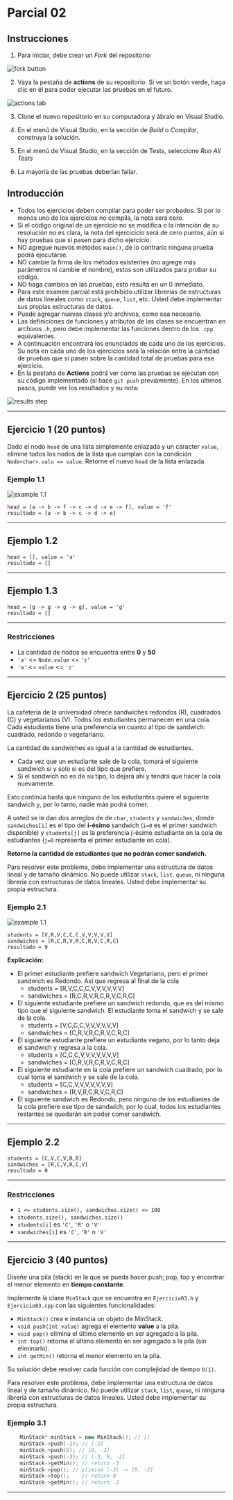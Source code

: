 # Parcial 02

## Instrucciones

1. Para iniciar, debe crear un *Fork* del repositorio:

![fork button](images/fork.png)

2. Vaya la pestaña de **actions** de su repositorio. Si ve un botón verde, haga clic en él para poder ejecutar las pruebas en el futuro.

![actions tab](images/actions.png)

3. Clone el nuevo repositorio en su computadora y ábralo en Visual Studio.

4. En el menú de Visual Studio, en la sección de *Build* o *Compilar*, construya la solución.

5. En el menú de Visual Studio, en la sección de Tests, seleccione *Run All Tests*

6. La mayoría de las pruebas deberían fallar.

## Introducción

- Todos los ejercicios deben compilar para poder ser probados. Si por lo menos uno de los ejercicios no compila, la nota será cero.
- Si el código original de un ejercicio no se modifica o la intención de su resolución no es clara, la nota del ejercicicio será de cero puntos, aún si hay pruebas que sí pasen para dicho ejercicio.
- NO agregue nuevos métodos `main()`, de lo contrario ninguna prueba podrá ejecutarse.
- NO cambie la firma de los métodos existentes (no agrege más parámetros ni cambie el nombre), estos son utilizados para probar su código.
- NO haga cambios en las pruebas, esto resulta en un 0 inmediato.
- Para este examen parcial está prohibido utilizar librerías de estructuras de datos lineales como `stack`, `queue`, `list`, etc. Usted debe implementar sus propias estructuras de datos.
- Puede agregar nuevas clases y/o archivos, como sea necesario.
- Las definiciones de funciones y atributos de las clases se encuentran en archivos `.h`, pero debe implementar las funciones dentro de los `.cpp` equivalentes.
- A continuación encontrará los enunciados de cada uno de los ejercicios. Su nota en cada uno de los ejercicios será la relación entre la cantidad de pruebas que sí pasen sobre la cantidad total de pruebas para ese ejercicio.
- En la pestaña de **Actions** podrá ver como las pruebas se ejecutan con su código implementado (si hace `git push` previamente). En los últimos pasos, puede ver los resultados y su nota:

![results step](images/results.png)
___

## Ejercicio 1 (20 puntos)

Dado el nodo `head` de una lista simplemente enlazada y un caracter `value`, elimine todos los nodos de la lista que cumplan con la condición `Node<char>.valu == value`. Retorne el nuevo `head` de la lista enlazada.

### Ejemplo 1.1

![example 1.1](images/example1_1.jpeg)

    head = [a -> b -> f -> c -> d -> e -> f], value = 'f'
    resultado = [a -> b -> c -> d -> e]

___

## Ejemplo 1.2

    head = [], value = 'a'
    resultado = []
___

## Ejemplo 1.3

    head = [g -> g -> g -> g], value = 'g'
    resultado = []
___

### Restricciones

- La cantidad de nodos se encuentra entre **0** y **50**
- `'a'` <= `Node.value` <= `'z'`
- `'a'` <= `value` <= `'z'`

___

## Ejercicio 2 (25 puntos)

La cafetería de la universidad ofrece sandwiches redondos (R), cuadrados (C) y vegetarianos (V). Todos los estudiantes permanecen en una cola. Cada estudiante tiene una preferencia en cuanto al tipo de sandwich: cuadrado, redondo o vegetariano.

La cantidad de sandwiches es igual a la cantidad de estudiantes.

- Cada vez que un estudiante sale de la cola, tomará el siguiente sandwich si y solo si es del tipo que prefiere.
- Si el sandwich no es de su tipo, lo dejará ahí y tendrá que hacer la cola nuevamente.

Esto continúa hasta que ninguno de los estudiantes quiere el siguiente sandwich y, por lo tanto, nadie más podrá comer.

A usted se le dan dos arreglos de de `char`, `students` y `sandwiches`, donde `sandwiches[i]` es el tipo del **i-ésimo** sandwich (`i=0` es el primer sandwich disponible) y `students[j]` es la preferencia j-ésimo estudiante en la cola de estudiantes (`j=0` representa el primer estudiante en cola).

**Retorne la cantidad de estudiantes que no podrán comer sandwich.**

Para resolver este problema, debe implementar una estructura de datos lineal y de tamaño dinámico. No puede utilizar `stack`, `list`, `queue`, ni ninguna librería con estructuras de datos lineales. Usted debe implementar su propia estructura.

### Ejemplo 2.1

![example 1.1](images/example1_1.jpeg)

    students = [V,R,V,C,C,C,V,V,V,V,V]
    sandwiches = [R,C,R,V,R,C,R,V,C,R,C]
    resultado = 9

**Explicación:**

- El primer estudiante prefiere sandwich Vegetariano, pero el primer sandwich es Redondo. Así que regresa al final de la cola
  - students = [R,V,C,C,C,V,V,V,V,V,V]
  - sandwiches = [R,C,R,V,R,C,R,V,C,R,C]
- El siguiente estudiante prefiere un sandwich redondo, que es del mismo tipo que el siguiente sandwich. El estudiante toma el sandwich y se sale de la cola.
  - students = [V,C,C,C,V,V,V,V,V,V]
  - sandwiches = [C,R,V,R,C,R,V,C,R,C]
- El siguiente estudiante prefiere un estudiante vegano, por lo tanto deja el sandwich y regresa a la cola.
  - students = [C,C,C,V,V,V,V,V,V,V]
  - sandwiches = [C,R,V,R,C,R,V,C,R,C]
- El siguiente estudiante en la cola prefiere un sandwich cuadrado, por lo cual toma el sandwich y se sale de la cola.
  - students = [C,C,V,V,V,V,V,V,V]
  - sandwiches = [R,V,R,C,R,V,C,R,C]
- El siguiente sandwich es Redondo, pero ninguno de los estudiantes de la cola prefiere ese tipo de sandwich, por lo cual, todos los estudiantes restantes se quedarán sin poder comer sandwich.

___

## Ejemplo 2.2

    students = [C,V,C,V,R,R]
    sandwiches = [R,C,V,R,C,V]
    resultado = 0
___

### Restricciones

- `1 <= students.size(), sandwiches.size() <= 100`
- `students.size(), sandwiches.size()`
- `students[i]` es `'C'`, `'R'` o `'V'`
- `sandwiches[i]` es `'C'`, `'R'` o `'V'`

___

## Ejercicio 3 (40 puntos)

Diseñe una pila (stack) en la que se pueda hacer push, pop, top y encontrar el menor elemento en **tiempo constante**.

Implemente la clase `MinStack` que se encuentra en `Ejercicio03.h` y `Ejercicio03.cpp` con las siguientes funcionalidades:

- `MinStack()` crea e instancia un objeto de MinStack.
- `void push(int value)` agrega el elemento **value** a la pila.
- `void pop()` elimina el último elemento en ser agregado a la pila.
- `int top()` retorna el último elemento en ser agregado a la pila (sin eliminarlo).
- `int getMin()` retorna el menor elemento en la pila.

Su solución debe resolver cada función con complejidad de tiempo `O(1)`.

Para resolver este problema, debe implementar una estructura de datos lineal y de tamaño dinámico. No puede utilizar `stack`, `list`, `queue`, ni ninguna librería con estructuras de datos lineales. Usted debe implementar su propia estructura.

### Ejemplo 3.1

```C++
    MinStack* minStack = new MinStack(); // []
    minStack->push(-2); // [-2]
    minStack->push(0); // [0, -2]
    minStack->push(-3); // [-3, 0, -2]
    minStack->getMin(); // return -3
    minStack->pop(); // elimina (-3) -> [0, -2]
    minStack->top();    // return 0
    minStack->getMin(); // return -2
```

___
